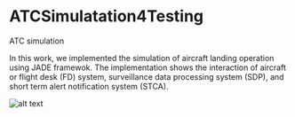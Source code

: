# ATCSimulatation4Testing
ATC simulation

In this work, we implemented the simulation of aircraft landing operation using JADE framewok. The implementation shows the interaction of aircraft or flight desk (FD) system, surveillance data processing system (SDP), and short term alert notification system (STCA). 

![alt text](http://url/to/img.png)
